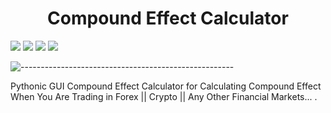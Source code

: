 <h1 align="center"> 
    Compound Effect Calculator
</h1>


![](https://img.shields.io/badge/Language-Python-blueviolet)
![](https://img.shields.io/github/issues/E-Kiani/Compound-Effect-Calculator?style=plastic)
![](https://img.shields.io/github/forks/E-Kiani/Compound-Effect-Calculator?style=plastic)
![](https://img.shields.io/github/stars/E-Kiani/Compound-Effect-Calculator?color=gold&style=plastic)

![-----------------------------------------------------](https://raw.githubusercontent.com/andreasbm/readme/master/assets/lines/rainbow.png)

Pythonic GUI Compound Effect Calculator for Calculating Compound Effect When You Are Trading in Forex || Crypto || Any Other Financial Markets... .
